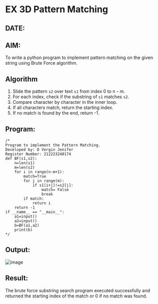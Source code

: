 # EX 3D Pattern Matching
## DATE:
## AIM:
To write a python program to implement pattern matching on the given string using Brute Force algorithm.



## Algorithm
1. Slide the pattern `s2` over text `s1` from index 0 to n - m.
2. For each index, check if the substring of `s1` matches `s2`.
3. Compare character by character in the inner loop.
4. If all characters match, return the starting index.
5. If no match is found by the end, return -1.

## Program:
```
/*
Program to implement the Pattern Matching.
Developed by: D Vergin Jenifer
Register Number: 212223240174
def BF(s1,s2):
    n=len(s1)
    m=len(s2)
    for i in range(n-m+1):
        match=True
        for j in range(m):
            if s1[i+j]!=s2[j]:
                match= False
                break
        if match:
            return i
    return -1
if __name__ == "__main__":
    a1=input() 
    a2=input() 
    b=BF(a1,a2)
    print(b) 
*/
```

## Output:

![image](https://github.com/user-attachments/assets/e9a53133-52e5-4afb-8858-9046f84e508d)


## Result:
The brute force substring search program executed successfully and returned the starting index of the match or 0 if no match was found.
